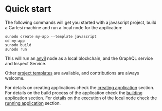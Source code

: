 # Quick start

The following commands will get you started with a javascript project, build a Cartesi machine and run a local node for the application:

```shell
sunodo create my-app --template javascript
cd my-app
sunodo build
sunodo run
```

This will run an [anvil](https://book.getfoundry.sh/reference/anvil/) node as a local blockchain, and the GraphQL service and Inspect Service.

Other [project templates](/guide/creating/available-templates) are available, and contributions are always welcome.

For details on creating applications check the [creating application](/guide/creating/creating-application) section. For details on the build process of the application check the [building application](/guide/building/building-application) section. For details on the execution of the local node check the [running application](/guide/running/running-application) section.
